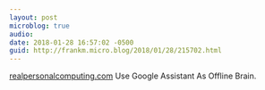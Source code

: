 ```yaml
---
layout: post
microblog: true
audio: 
date: 2018-01-28 16:57:02 -0500
guid: http://frankm.micro.blog/2018/01/28/215702.html
---
```

[realpersonalcomputing.com](https://realpersonalcomputing.com/2018/01/28/use-google-assistant-as-offline-brain/) Use Google Assistant As Offline Brain. 
